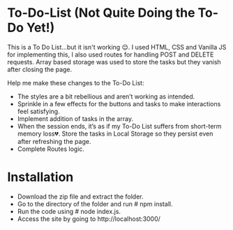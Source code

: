 # To-Do-List (Not Quite Doing the To-Do Yet!)

This is a To Do List...but it isn't working 😌. I used HTML, CSS and Vanilla JS for implementing this, I also used routes for handling POST and DELETE requests. Array based storage was used to store the tasks but they vanish after closing the page.

Help me make these changes to the To-Do List:
- The styles are a bit rebellious and aren’t working as intended.
- Sprinkle in a few effects for the buttons and tasks to make interactions feel satisfying.
- Implement addition of tasks in the array.
- When the session ends, it’s as if my To-Do List suffers from short-term memory loss💔. Store the tasks in Local Storage so they persist even after refreshing the page.
- Complete Routes logic.

# Installation
- Download the zip file and extract the folder.
- Go to the directory of the folder and run # npm install.
- Run the code using # node index.js.
- Access the site by going to http://localhost:3000/
